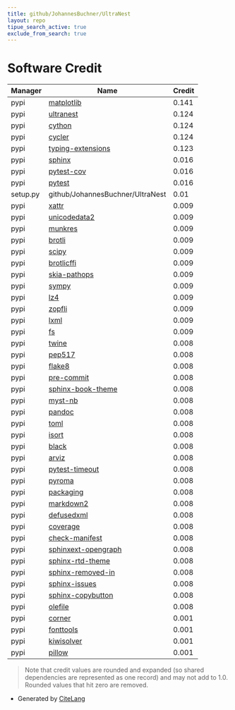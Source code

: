 ```yaml
---
title: github/JohannesBuchner/UltraNest
layout: repo
tipue_search_active: true
exclude_from_search: true
---
```

# Software Credit

|Manager|Name|Credit|
|-------|----|------|
|pypi|[matplotlib](https://matplotlib.org)|0.141|
|pypi|[ultranest](https://github.com/JohannesBuchner/ultranest)|0.124|
|pypi|[cython](http://cython.org/)|0.124|
|pypi|[cycler](https://github.com/matplotlib/cycler)|0.124|
|pypi|[typing-extensions](https://pypi.org/project/typing-extensions)|0.123|
|pypi|[sphinx](https://pypi.org/project/sphinx)|0.016|
|pypi|[pytest-cov](https://pypi.org/project/pytest-cov)|0.016|
|pypi|[pytest](https://pypi.org/project/pytest)|0.016|
|setup.py|github/JohannesBuchner/UltraNest|0.01|
|pypi|[xattr](https://pypi.org/project/xattr)|0.009|
|pypi|[unicodedata2](https://pypi.org/project/unicodedata2)|0.009|
|pypi|[munkres](https://pypi.org/project/munkres)|0.009|
|pypi|[brotli](https://pypi.org/project/brotli)|0.009|
|pypi|[scipy](https://pypi.org/project/scipy)|0.009|
|pypi|[brotlicffi](https://pypi.org/project/brotlicffi)|0.009|
|pypi|[skia-pathops](https://pypi.org/project/skia-pathops)|0.009|
|pypi|[sympy](https://pypi.org/project/sympy)|0.009|
|pypi|[lz4](https://pypi.org/project/lz4)|0.009|
|pypi|[zopfli](https://pypi.org/project/zopfli)|0.009|
|pypi|[lxml](https://pypi.org/project/lxml)|0.009|
|pypi|[fs](https://pypi.org/project/fs)|0.009|
|pypi|[twine](https://twine.readthedocs.io/)|0.008|
|pypi|[pep517](https://pypi.org/project/pep517)|0.008|
|pypi|[flake8](https://pypi.org/project/flake8)|0.008|
|pypi|[pre-commit](https://pypi.org/project/pre-commit)|0.008|
|pypi|[sphinx-book-theme](https://pypi.org/project/sphinx-book-theme)|0.008|
|pypi|[myst-nb](https://pypi.org/project/myst-nb)|0.008|
|pypi|[pandoc](https://pypi.org/project/pandoc)|0.008|
|pypi|[toml](https://pypi.org/project/toml)|0.008|
|pypi|[isort](https://pypi.org/project/isort)|0.008|
|pypi|[black](https://pypi.org/project/black)|0.008|
|pypi|[arviz](https://pypi.org/project/arviz)|0.008|
|pypi|[pytest-timeout](https://pypi.org/project/pytest-timeout)|0.008|
|pypi|[pyroma](https://pypi.org/project/pyroma)|0.008|
|pypi|[packaging](https://pypi.org/project/packaging)|0.008|
|pypi|[markdown2](https://pypi.org/project/markdown2)|0.008|
|pypi|[defusedxml](https://pypi.org/project/defusedxml)|0.008|
|pypi|[coverage](https://pypi.org/project/coverage)|0.008|
|pypi|[check-manifest](https://pypi.org/project/check-manifest)|0.008|
|pypi|[sphinxext-opengraph](https://pypi.org/project/sphinxext-opengraph)|0.008|
|pypi|[sphinx-rtd-theme](https://pypi.org/project/sphinx-rtd-theme)|0.008|
|pypi|[sphinx-removed-in](https://pypi.org/project/sphinx-removed-in)|0.008|
|pypi|[sphinx-issues](https://pypi.org/project/sphinx-issues)|0.008|
|pypi|[sphinx-copybutton](https://pypi.org/project/sphinx-copybutton)|0.008|
|pypi|[olefile](https://pypi.org/project/olefile)|0.008|
|pypi|[corner](https://corner.readthedocs.io)|0.001|
|pypi|[fonttools](http://github.com/fonttools/fonttools)|0.001|
|pypi|[kiwisolver](https://github.com/nucleic/kiwi)|0.001|
|pypi|[pillow](https://python-pillow.org)|0.001|


> Note that credit values are rounded and expanded (so shared dependencies are represented as one record) and may not add to 1.0. Rounded values that hit zero are removed.


- Generated by [CiteLang](https://github.com/vsoch/citelang)
